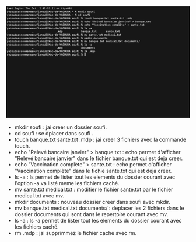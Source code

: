 ![capture](./image/Exercice6.png)

- mkdir soufi : jai creer un dossier soufi.
- cd soufi : se dplacer dans soufi .
- touch banque.txt sante.txt .mdp : jai creer 3 fichiers avec la commande touch.
- echo "Relevé bancaire janvier" > banque.txt : echo permet d'afficher "Relevé bancaire janvier" dans le fichier banque.txt qui est deja creer.
- echo "Vaccination complète" > sante.txt : echo permet d'afficher "Vaccination complète" dans le fichie sante.txt qui est deja creer.
- ls -a : ls permet de lister tout les elements du dossier courant avec l'option -a va listé meme les fichiers caché.
- mv sante.txt medical.txt : modifier le fichier sante.txt par le fichier medical.txt avec mv.
- mkdir documents : nouveau dossier creer dans soufi avec mkdir.
- mv banque.txt medical.txt documents/ : deplacer les 2 fichiers dans le dossier documents qui sont dans le repertoire courant avec mv.
- ls -a : ls -a permet de lister tout les elements du dossier courant avec les fichiers caché.
- rm .mdp : jai supprimmez le fichier caché avec rm. 
